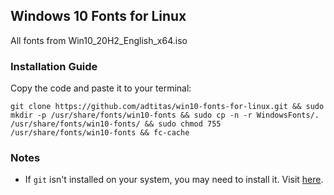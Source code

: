 ## Windows 10 Fonts for Linux
All fonts from Win10_20H2_English_x64.iso

### Installation Guide
Copy the code and paste it to your terminal:
```console
git clone https://github.com/adtitas/win10-fonts-for-linux.git && sudo mkdir -p /usr/share/fonts/win10-fonts && sudo cp -n -r WindowsFonts/. /usr/share/fonts/win10-fonts/ && sudo chmod 755 /usr/share/fonts/win10-fonts && fc-cache
```
### Notes
* If `git` isn't installed on your system, you may need to install it. Visit [here](https://git-scm.com/download/linux).
